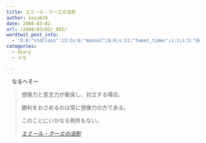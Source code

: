 ```yaml
---
title: エミール・クーエの法則
author: kazu634
date: 2008-03-02
url: /2008/03/02/_885/
wordtwit_post_info:
  - 'O:8:"stdClass":13:{s:6:"manual";b:0;s:11:"tweet_times";i:1;s:5:"delay";i:0;s:7:"enabled";i:1;s:10:"separation";s:2:"60";s:7:"version";s:3:"3.7";s:14:"tweet_template";b:0;s:6:"status";i:2;s:6:"result";a:0:{}s:13:"tweet_counter";i:2;s:13:"tweet_log_ids";a:1:{i:0;i:3783;}s:9:"hash_tags";a:0:{}s:8:"accounts";a:1:{i:0;s:7:"kazu634";}}'
categories:
  - diary
  - メモ

---
```

<div class="section">
<p>
    　なるへそー
</p>
  
<blockquote title="エミール・クーエの法則" cite="http://homepage3.nifty.com/mitsuaki-koba/newpage28.htm">
<p>
      想像力と意志力が衝突し、対立する場合、
</p>
    
<p>
      勝利をおさめるのは常に想像力の方である。
</p>
    
<p>
      このことにいかなる例外もない。
</p>
    
<p>
<cite><a href="http://homepage3.nifty.com/mitsuaki-koba/newpage28.htm" onclick="__gaTracker('send', 'event', 'outbound-article', 'http://homepage3.nifty.com/mitsuaki-koba/newpage28.htm', 'エミール・クーエの法則');" target="_blank">エミール・クーエの法則</a></cite>
</p>
</blockquote>
</div>